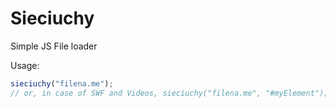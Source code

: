 # Sieciuchy
Simple JS File loader

Usage:
```js
sieciuchy("filena.me");
// or, in case of SWF and Videos, sieciuchy("filena.me", "#myElement");
```
